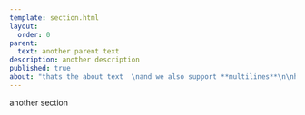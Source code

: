```yaml
---
template: section.html
layout:
  order: 0
parent:
  text: another parent text
description: another description
published: true
about: "thats the about text  \nand we also support **multilines**\n\nhere"
---
```


another section
